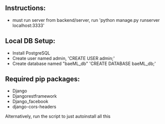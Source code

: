 ## Instructions:
+ must run server from backend/server, run 'python manage.py runserver localhost:3333'

## Local DB Setup:
+ Install PostgreSQL 
+ Create user named admin, 'CREATE USER admin;'
+ Create database named "baeML_db" 'CREATE DATABASE baeML_db;'

## Required pip packages:
+ Django
+ Djangorestframework
+ Django_facebook
+ django-cors-headers

Alternatively, run the script to just autoinstall all this 